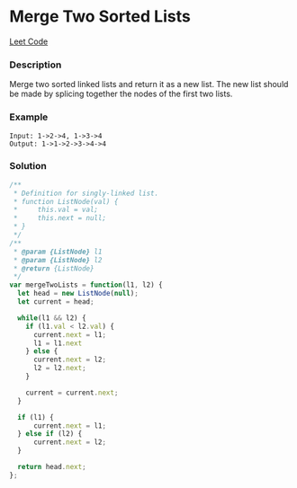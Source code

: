 # Merge Two Sorted Lists

[Leet Code](https://leetcode.com/problems/merge-two-sorted-lists/description/)

### Description
Merge two sorted linked lists and return it as a new list. The new list should be made by splicing together the nodes of the first two lists.

### Example
```
Input: 1->2->4, 1->3->4
Output: 1->1->2->3->4->4
```

### Solution
``` js
/**
 * Definition for singly-linked list.
 * function ListNode(val) {
 *     this.val = val;
 *     this.next = null;
 * }
 */
/**
 * @param {ListNode} l1
 * @param {ListNode} l2
 * @return {ListNode}
 */
var mergeTwoLists = function(l1, l2) {
  let head = new ListNode(null);
  let current = head;

  while(l1 && l2) {    
    if (l1.val < l2.val) {
      current.next = l1;
      l1 = l1.next
    } else {
      current.next = l2;
      l2 = l2.next;
    }

    current = current.next;
  }

  if (l1) {
      current.next = l1;
  } else if (l2) {
      current.next = l2;
  }

  return head.next;
};
```
